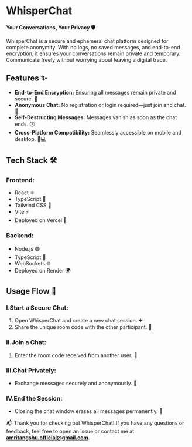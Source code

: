# WhisperChat

**Your Conversations, Your Privacy 🛡️**

WhisperChat is a secure and ephemeral chat platform designed for complete anonymity. With no logs, no saved messages, and end-to-end encryption, it ensures your conversations remain private and temporary. Communicate freely without worrying about leaving a digital trace.

## Features ✨

- **End-to-End Encryption:** Ensuring all messages remain private and secure. 🔐
- **Anonymous Chat:** No registration or login required—just join and chat. 👥
- **Self-Destructing Messages:** Messages vanish as soon as the chat ends. 🕒
- **Cross-Platform Compatibility:** Seamlessly accessible on mobile and desktop. 📱💻

## Tech Stack 🛠️

### **Frontend:**
- React ⚛️
- TypeScript 📝
- Tailwind CSS 🎨
- Vite ⚡
- Deployed on Vercel 🚀

### **Backend:**
- Node.js 🟢
- TypeScript 📝
- WebSockets 🌐
- Deployed on Render 🌍


## Usage Flow 📖

### **I.Start a Secure Chat:**
1. Open WhisperChat and create a new chat session. ➕
2. Share the unique room code with the other participant. 🔑

### **II.Join a Chat:**
1. Enter the room code received from another user. 🔗

### **III.Chat Privately:**
- Exchange messages securely and anonymously. 💬

### **IV.End the Session:**
- Closing the chat window erases all messages permanently. 🛑


📬 Thank you for checking out WhisperChat! If you have any questions or feedback, feel free to open an issue or contact me at **amritangshu.official@gmail.com**.









